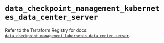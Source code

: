 # `data_checkpoint_management_kubernetes_data_center_server`

Refer to the Terraform Registry for docs: [`data_checkpoint_management_kubernetes_data_center_server`](https://registry.terraform.io/providers/checkpointsw/checkpoint/2.11.0/docs/data-sources/management_kubernetes_data_center_server).
